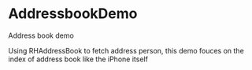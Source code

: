 AddressbookDemo
===============

Address book demo

Using RHAddressBook to fetch address person, this demo fouces on the index of address book like the iPhone itself
